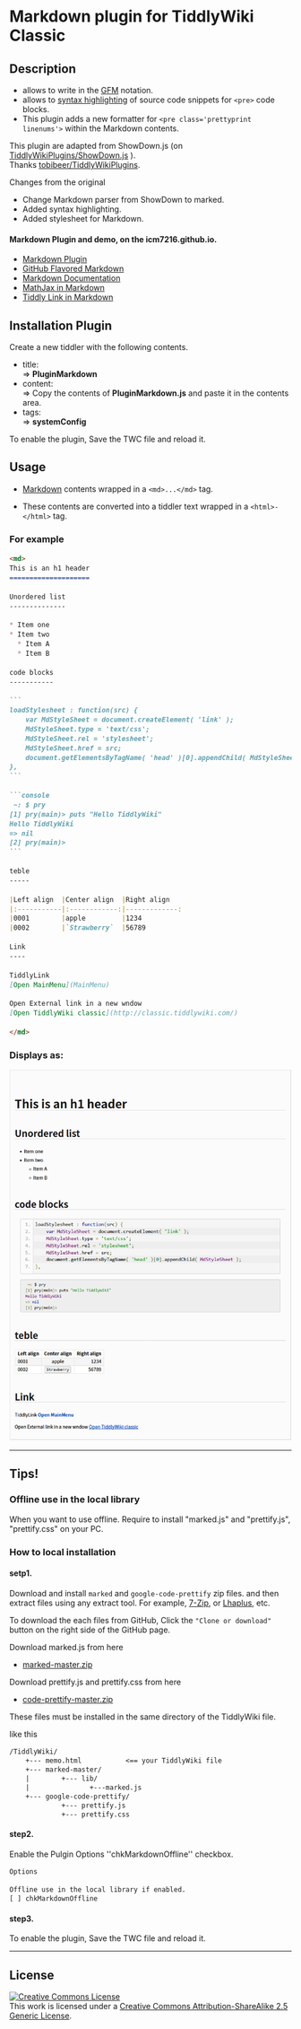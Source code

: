 
# Markdown plugin for TiddlyWiki Classic


## Description 

*   allows to write in the [GFM](https://help.github.com/articles/github-flavored-markdown) notation.
*   allows to [syntax highlighting](https://github.com/google/code-prettify) of source code snippets for 
`<pre>` code blocks.  
*   This plugin adds a new formatter for `<pre class='prettyprint linenums'>` within the Markdown contents. 



This plugin are adapted from ShowDown.js (on [TiddlyWikiPlugins/ShowDown.js](https://github.com/tobibeer/TiddlyWikiPlugins/blob/master/plugins/ShowDown.js)
).  
Thanks [tobibeer/TiddlyWikiPlugins](https://github.com/tobibeer/TiddlyWikiPlugins).

Changes from the original
*   Change Markdown parser from ShowDown to marked.
*   Added syntax highlighting.
*   Added stylesheet for Markdown.


#### Markdown Plugin and demo, on the icm7216.github.io.

*   [Markdown Plugin](https://icm7216.github.io/MyTiddlyWiki/#PluginMarkdown)
*   [GitHub Flavored Markdown](https://icm7216.github.io/MyTiddlyWiki/#%5B%5BGitHub%20Flavored%20Markdown%5D%5D
)
*   [Markdown Documentation](https://icm7216.github.io/MyTiddlyWiki/#%5B%5BMarkdown%20Documentation%5D%5D)
*   [MathJax in Markdown](https://icm7216.github.io/MyTiddlyWiki/#%5B%5BMathJax%20in%20Markdown%5D%5D)
*   [Tiddly Link in Markdown](https://icm7216.github.io/MyTiddlyWiki/#%5B%5BTiddly%20Link%20in%20Markdown%5D%5D)


## Installation Plugin

Create a new tiddler with the following contents.

*   title:  
    => **PluginMarkdown**
*   content:  
    => Copy the contents of **PluginMarkdown.js** and paste it in the contents area.
*   tags:  
    => **systemConfig**

To enable the plugin, Save the TWC file and reload it.


## Usage

*   [Markdown](http://daringfireball.net/projects/markdown/syntax) contents wrapped in a `<md>...</md>` tag.  

*   These contents are converted into a tiddler text wrapped in a `<html>-</html>` tag.

### For example

`````` markdown
<md>
This is an h1 header
====================

Unordered list
--------------

* Item one 
* Item two
  * Item A
  * Item B

code blocks
-----------

```
loadStylesheet : function(src) {
    var MdStyleSheet = document.createElement( 'link' );
    MdStyleSheet.type = 'text/css';
    MdStyleSheet.rel = 'stylesheet';
    MdStyleSheet.href = src;
    document.getElementsByTagName( 'head' )[0].appendChild( MdStyleSheet );
},
```

```console
 ~: $ pry
[1] pry(main)> puts "Hello TiddlyWiki"
Hello TiddlyWiki
=> nil
[2] pry(main)>
```

teble
-----

|Left align  |Center align  |Right align
|:-----------|:------------:|-------------:
|0001        |apple         |1234
|0002        |`Strawberry`  |56789

Link
----

TiddlyLink
[Open MainMenu](MainMenu)

Open External link in a new wndow
[Open TiddlyWiki classic](http://classic.tiddlywiki.com/)

</md>
``````

### Displays as:

![markdown_out.png](./img/markdown_out.png "Markdown output")


----


## Tips! 

### Offline use in the local library

When you want to use offline. Require to install "marked.js" and "prettify.js", "prettify.css" on your PC.

### How to local installation

#### setp1.

Download and install `marked` and `google-code-prettify` zip files. and then extract files using any extract tool. For example, [7-Zip](http://www.7-zip.org/), or [Lhaplus](http://www.forest.impress.co.jp/library/software/lhaplus/), etc.

To download the each files from GitHub, Click the `"Clone or download"` button on the right side of the GitHub page.

Download marked.js from here
*   [marked-master.zip](https://github.com/chjj/marked/tree/master/)

Download prettify.js and prettify.css from here
*   [code-prettify-master.zip](https://github.com/google/code-prettify/tree/master)

These files must be installed in the same directory of the TiddlyWiki file.

like this
```
/TiddlyWiki/
    +--- memo.html           <== your TiddlyWiki file
    +--- marked-master/
    |        +--- lib/
    |               +---marked.js
    +--- google-code-prettify/
             +--- prettify.js
             +--- prettify.css
```


#### step2.

Enable the Pulgin Options ''chkMarkdownOffline'' checkbox.
```
Options

Offline use in the local library if enabled.
[ ] chkMarkdownOffline
```

#### step3.

To enable the plugin, Save the TWC file and reload it.


----


## License

<a rel="license" href="http://creativecommons.org/licenses/by-sa/2.5/"><img alt="Creative Commons License" style="border-width:0" src="https://i.creativecommons.org/l/by-sa/2.5/88x31.png" /></a><br />This work is licensed under a <a rel="license" href="http://creativecommons.org/licenses/by-sa/2.5/">Creative Commons Attribution-ShareAlike 2.5 Generic License</a>.
